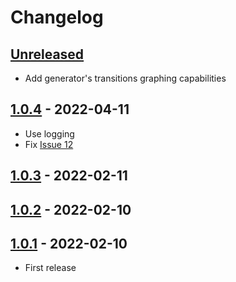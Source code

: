 # Changelog

## [Unreleased]
- Add generator's transitions graphing capabilities
## [1.0.4] - 2022-04-11

-   Use logging
-   Fix [Issue 12](https://github.com/getindata/doge-datagen/issues/12)

## [1.0.3] - 2022-02-11

## [1.0.2] - 2022-02-10

## [1.0.1] - 2022-02-10

-   First release

[Unreleased]: https://github.com/getindata/doge-datagen/compare/1.0.4...HEAD

[1.0.4]: https://github.com/getindata/doge-datagen/compare/1.0.3...1.0.4

[1.0.3]: https://github.com/getindata/doge-datagen/compare/1.0.2...1.0.3

[1.0.2]: https://github.com/getindata/doge-datagen/compare/1.0.1...1.0.2

[1.0.1]: https://github.com/getindata/doge-datagen/compare/d47c49d10b0370021791f1f429a5d3cb0e77d02e...1.0.1
